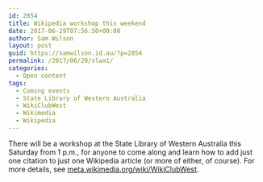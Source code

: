 ```yaml
---
id: 2854
title: Wikipedia workshop this weekend
date: 2017-06-29T07:56:50+00:00
author: Sam Wilson
layout: post
guid: https://samwilson.id.au/?p=2854
permalink: /2017/06/29/slwa1/
categories:
  - Open content
tags:
  - Coming events
  - State Library of Western Australia
  - WikiClubWest
  - Wikimedia
  - Wikipedia
---
```

There will be a workshop at the State Library of Western Australia this Saturday from 1&nbsp;p.m., for anyone to come along and learn how to add just one citation to just one Wikipedia article (or more of either, of course). For more details, see [meta.wikimedia.org/wiki/WikiClubWest](https://meta.wikimedia.org/wiki/WikiClubWest).